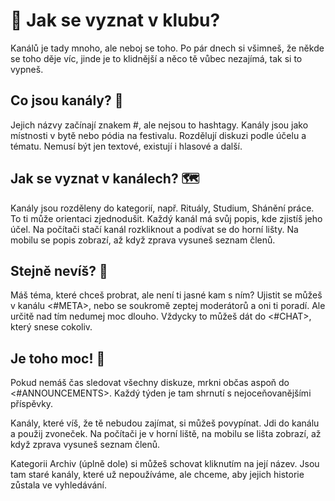 # 🧭 Jak se vyznat v klubu?
Kanálů je tady mnoho, ale neboj se toho. Po pár dnech si všimneš, že někde se toho děje víc, jinde je to klidnější a něco tě vůbec nezajímá, tak si to vypneš.

## Co jsou kanály? 💬
Jejich názvy začínají znakem #, ale nejsou to hashtagy. Kanály jsou jako místnosti v bytě nebo pódia na festivalu. Rozdělují diskuzi podle účelu a tématu. Nemusí být jen textové, existují i hlasové a další.

## Jak se vyznat v kanálech? 🗺
Kanály jsou rozděleny do kategorií, např. Rituály, Studium, Shánění práce. To ti může orientaci zjednodušit. Každý kanál má svůj popis, kde zjistíš jeho účel. Na počítači stačí kanál rozkliknout a podívat se do horní lišty. Na mobilu se popis zobrazí, až když zprava vysuneš seznam členů.

## Stejně nevíš? 🤔
Máš téma, které chceš probrat, ale není ti jasné kam s ním? Ujistit se můžeš v kanálu <#META>, nebo se soukromě zeptej moderátorů a oni ti poradí. Ale určitě nad tím nedumej moc dlouho. Vždycky to můžeš dát do <#CHAT>, který snese cokoliv.

## Je toho moc! 🔕
Pokud nemáš čas sledovat všechny diskuze, mrkni občas aspoň do <#ANNOUNCEMENTS>. Každý týden je tam shrnutí s nejoceňovanějšími příspěvky.

Kanály, které víš, že tě nebudou zajímat, si můžeš povypínat. Jdi do kanálu a použij zvoneček. Na počítači je v horní liště, na mobilu se lišta zobrazí, až když zprava vysuneš seznam členů.

Kategorii Archiv (úplně dole) si můžeš schovat kliknutím na její název. Jsou tam staré kanály, které už nepoužíváme, ale chceme, aby jejich historie zůstala ve vyhledávání.
